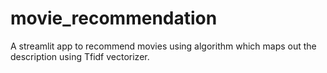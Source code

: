 # movie_recommendation
A streamlit app to recommend movies using algorithm which maps out the description using Tfidf vectorizer.  

